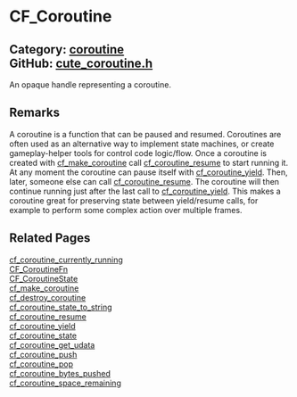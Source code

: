 [](../header.md ':include')

# CF_Coroutine

Category: [coroutine](https://github.com/RandyGaul/cute_framework/blob/master/docs/api_reference?id=coroutine)  
GitHub: [cute_coroutine.h](https://github.com/RandyGaul/cute_framework/blob/master/include/cute_coroutine.h)  
---

An opaque handle representing a coroutine.

## Remarks

A coroutine is a function that can be paused and resumed. Coroutines are often used as an alternative
way to implement state machines, or create gameplay-helper tools for control code logic/flow. Once a coroutine
is created with [cf_make_coroutine](https://github.com/RandyGaul/cute_framework/blob/master/docs/coroutine/cf_make_coroutine.md) call [cf_coroutine_resume](https://github.com/RandyGaul/cute_framework/blob/master/docs/coroutine/cf_coroutine_resume.md) to start running it. At any moment the coroutine
can pause itself with [cf_coroutine_yield](https://github.com/RandyGaul/cute_framework/blob/master/docs/coroutine/cf_coroutine_yield.md). Then, later, someone else can call [cf_coroutine_resume](https://github.com/RandyGaul/cute_framework/blob/master/docs/coroutine/cf_coroutine_resume.md). The coroutine
will then continue running just after the last call to [cf_coroutine_yield](https://github.com/RandyGaul/cute_framework/blob/master/docs/coroutine/cf_coroutine_yield.md). This makes a coroutine great for
preserving state between yield/resume calls, for example to perform some complex action over multiple frames.

## Related Pages

[cf_coroutine_currently_running](https://github.com/RandyGaul/cute_framework/blob/master/docs/coroutine/cf_coroutine_currently_running.md)  
[CF_CoroutineFn](https://github.com/RandyGaul/cute_framework/blob/master/docs/coroutine/cf_coroutinefn.md)  
[CF_CoroutineState](https://github.com/RandyGaul/cute_framework/blob/master/docs/coroutine/cf_coroutinestate.md)  
[cf_make_coroutine](https://github.com/RandyGaul/cute_framework/blob/master/docs/coroutine/cf_make_coroutine.md)  
[cf_destroy_coroutine](https://github.com/RandyGaul/cute_framework/blob/master/docs/coroutine/cf_destroy_coroutine.md)  
[cf_coroutine_state_to_string](https://github.com/RandyGaul/cute_framework/blob/master/docs/coroutine/cf_coroutine_state_to_string.md)  
[cf_coroutine_resume](https://github.com/RandyGaul/cute_framework/blob/master/docs/coroutine/cf_coroutine_resume.md)  
[cf_coroutine_yield](https://github.com/RandyGaul/cute_framework/blob/master/docs/coroutine/cf_coroutine_yield.md)  
[cf_coroutine_state](https://github.com/RandyGaul/cute_framework/blob/master/docs/coroutine/cf_coroutine_state.md)  
[cf_coroutine_get_udata](https://github.com/RandyGaul/cute_framework/blob/master/docs/coroutine/cf_coroutine_get_udata.md)  
[cf_coroutine_push](https://github.com/RandyGaul/cute_framework/blob/master/docs/coroutine/cf_coroutine_push.md)  
[cf_coroutine_pop](https://github.com/RandyGaul/cute_framework/blob/master/docs/coroutine/cf_coroutine_pop.md)  
[cf_coroutine_bytes_pushed](https://github.com/RandyGaul/cute_framework/blob/master/docs/coroutine/cf_coroutine_bytes_pushed.md)  
[cf_coroutine_space_remaining](https://github.com/RandyGaul/cute_framework/blob/master/docs/coroutine/cf_coroutine_space_remaining.md)  
